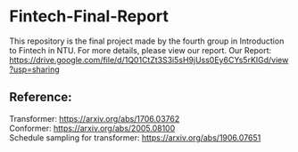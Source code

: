 # Fintech-Final-Report
This repository is the final project made by the fourth group in Introduction to Fintech in NTU.
For more details, please view our report.
Our Report: https://drive.google.com/file/d/1Q01CtZt3S3i5sH9jUss0Ey6CYs5rKIGd/view?usp=sharing

## Reference:  
Transformer: https://arxiv.org/abs/1706.03762  
Conformer: https://arxiv.org/abs/2005.08100  
Schedule sampling for transformer: https://arxiv.org/abs/1906.07651
